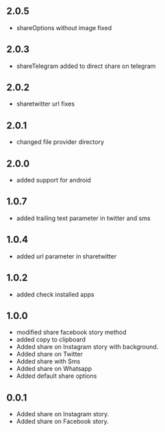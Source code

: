 ## 2.0.5

- shareOptions without image fixed

## 2.0.3

- shareTelegram added to direct share on telegram

## 2.0.2

- sharetwitter url fixes

## 2.0.1

- changed file provider directory

## 2.0.0

- added support for android

## 1.0.7

- added trailing text parameter in twitter and sms

## 1.0.4

- added url parameter in sharetwitter

## 1.0.2

- added check installed apps

## 1.0.0

- modified share facebook story method
- added copy to clipboard
- Added share on Instagram story with background.
- Added share on Twitter
- Added share with Sms
- Added share on Whatsapp
- Added default share options

## 0.0.1

- Added share on Instagram story.
- Added share on Facebook story.
